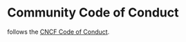 # Community Code of Conduct

follows the [CNCF Code of Conduct](https://github.com/cncf/foundation/blob/main/code-of-conduct.md).
